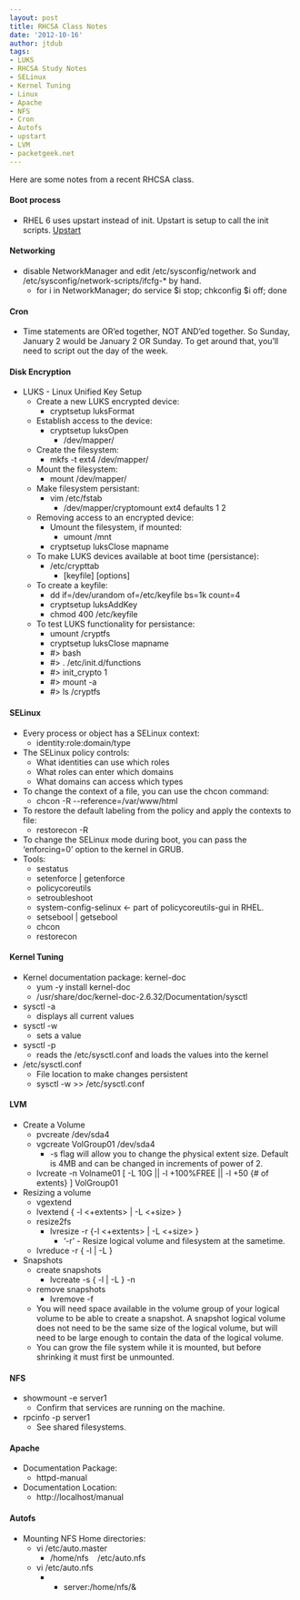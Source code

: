```yaml
---
layout: post
title: RHCSA Class Notes
date: '2012-10-16'
author: jtdub
tags:
- LUKS
- RHCSA Study Notes
- SELinux
- Kernel Tuning
- Linux
- Apache
- NFS
- Cron
- Autofs
- upstart
- LVM
- packetgeek.net
---
```


Here are some notes from a recent RHCSA class.

#### Boot process

* RHEL 6 uses upstart instead of init. Upstart is setup to call the init scripts. [Upstart](http://upstart.ubuntu.com/)

#### Networking

* disable NetworkManager and edit /etc/sysconfig/network and /etc/sysconfig/network-scripts/ifcfg-* by hand.
  * for i in NetworkManager; do service $i stop; chkconfig $i off; done

#### Cron

* Time  statements are OR’ed together, NOT AND’ed together. So Sunday, January 2  would be January 2 OR Sunday. To get around that, you’ll need to script  out the day of the week.

#### Disk Encryption

* LUKS - Linux Unified Key Setup
  * Create a new LUKS encrypted device:
    * cryptsetup luksFormat
  * Establish access to the device:
    * cryptsetup luksOpen
      * /dev/mapper/
  * Create the filesystem:
    * mkfs -t ext4 /dev/mapper/
  * Mount the filesystem:
    * mount /dev/mapper/
  * Make filesystem persistant:
    * vim /etc/fstab
      * /dev/mapper/cryptomount ext4 defaults 1 2
  * Removing access to an encrypted device:
    * Umount the filesystem, if mounted:
      * umount /mnt
    * cryptsetup luksClose mapname
  * To make LUKS devices available at boot time (persistance):
    * /etc/crypttab
      * [keyfile] [options]
  * To create a keyfile:
    * dd if=/dev/urandom of=/etc/keyfile bs=1k count=4
    * cryptsetup luksAddKey
    * chmod 400 /etc/keyfile
  * To test LUKS functionality for persistance:
    * umount /cryptfs
    * cryptsetup luksClose mapname
    * #> bash
    * #> . /etc/init.d/functions
    * #> init_crypto 1
    * #> mount -a
    * #> ls /cryptfs

#### SELinux

* Every process or object has a SELinux context:
  * identity:role:domain/type
* The SELinux policy controls:
  * What identities can use which roles
  * What roles can enter which domains
  * What domains can access which types
* To change the context of a file, you can use the chcon command:
  * chcon -R --reference=/var/www/html
* To restore the default labeling from the policy and apply the contexts to file:
  * restorecon -R
* To change the SELinux mode during boot, you can pass the ‘enforcing=0’ option to the kernel in GRUB.
* Tools:
  * sestatus
  * setenforce | getenforce
  * policycoreutils
  * setroubleshoot
  * system-config-selinux &lt;- part of policycoreutils-gui in RHEL.
  * setsebool | getsebool
  * chcon
  * restorecon

#### Kernel Tuning

* Kernel documentation package: kernel-doc
  * yum -y install kernel-doc
  * /usr/share/doc/kernel-doc-2.6.32/Documentation/sysctl
* sysctl -a
  * displays all current values
* sysctl -w
  * sets a value
* sysctl -p
  * reads the /etc/sysctl.conf and loads the values into the kernel
* /etc/sysctl.conf
  * File location to make changes persistent
  * sysctl -w >> /etc/sysctl.conf

#### LVM

* Create a Volume
  * pvcreate /dev/sda4
  * vgcreate VolGroup01 /dev/sda4
    * -s flag will allow you to change the physical extent size. Default is 4MB and can be changed in increments of power of 2.
  * lvcreate -n Volname01 [ -L 10G || -l +100%FREE || -l +50 {# of extents} ] VolGroup01
* Resizing a volume
  * vgextend
  * lvextend { -l <+extents> | -L <+size> }
  * resize2fs
    * lvresize -r {-l <+extents> | -L <+size> }
      * ‘-r’ - Resize logical volume and filesystem at the sametime.
  * lvreduce -r { -l | -L }
* Snapshots
  * create snapshots
    * lvcreate -s { -l | -L } -n
  * remove snapshots
    * lvremove -f
  *  You  will need space available in the volume group of your logical volume to  be able to create a snapshot. A snapshot logical volume does not need  to be the same size of the logical volume, but will need to be large  enough to contain the data of the logical volume.
  * You can grow the file system while it is mounted, but before shrinking it must first be unmounted.

#### NFS

* showmount -e server1
  * Confirm that services are running on the machine.
* rpcinfo -p server1
  * See shared filesystems.

####  Apache

* Documentation Package:
  * httpd-manual
* Documentation Location:
  * http://localhost/manual

####  Autofs

* Mounting NFS Home directories:
  * vi /etc/auto.master
    * /home/nfs    /etc/auto.nfs
  * vi /etc/auto.nfs
    * * server:/home/nfs/&
